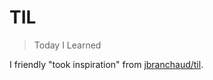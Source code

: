 # TIL

> Today I Learned

I friendly "took inspiration" from [jbranchaud/til](https://github.com/jbranchaud/til).
